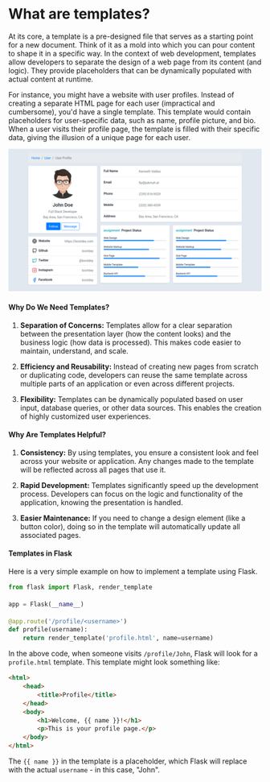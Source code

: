 # What are templates?

At its core, a template is a pre-designed file that serves as a starting point for a new document. Think of it as a mold into which you can pour content to shape it in a specific way. In the context of web development, templates allow developers to separate the design of a web page from its content (and logic). They provide placeholders that can be dynamically populated with actual content at runtime.

For instance, you might have a website with user profiles. Instead of creating a separate HTML page for each user (impractical and cumbersome), you'd have a single template. This template would contain placeholders for user-specific data, such as name, profile picture, and bio. When a user visits their profile page, the template is filled with their specific data, giving the illusion of a unique page for each user.

![template-example](../../images/template-example.png)

#### Why Do We Need Templates?

1. **Separation of Concerns:** Templates allow for a clear separation between the presentation layer (how the content looks) and the business logic (how data is processed). This makes code easier to maintain, understand, and scale.
  
2. **Efficiency and Reusability:** Instead of creating new pages from scratch or duplicating code, developers can reuse the same template across multiple parts of an application or even across different projects.

3. **Flexibility:** Templates can be dynamically populated based on user input, database queries, or other data sources. This enables the creation of highly customized user experiences.

#### Why Are Templates Helpful?

1. **Consistency:** By using templates, you ensure a consistent look and feel across your website or application. Any changes made to the template will be reflected across all pages that use it.

2. **Rapid Development:** Templates significantly speed up the development process. Developers can focus on the logic and functionality of the application, knowing the presentation is handled.

3. **Easier Maintenance:** If you need to change a design element (like a button color), doing so in the template will automatically update all associated pages.

#### Templates in Flask

Here is a very simple example on how to implement a template using Flask.

```python
from flask import Flask, render_template

app = Flask(__name__)

@app.route('/profile/<username>')
def profile(username):
    return render_template('profile.html', name=username)
```

In the above code, when someone visits `/profile/John`, Flask will look for a `profile.html` template. This template might look something like:

```html
<html>
    <head>
        <title>Profile</title>
    </head>
    <body>
        <h1>Welcome, {{ name }}!</h1>
        <p>This is your profile page.</p>
    </body>
</html>
```

The `{{ name }}` in the template is a placeholder, which Flask will replace with the actual `username` - in this case, "John".